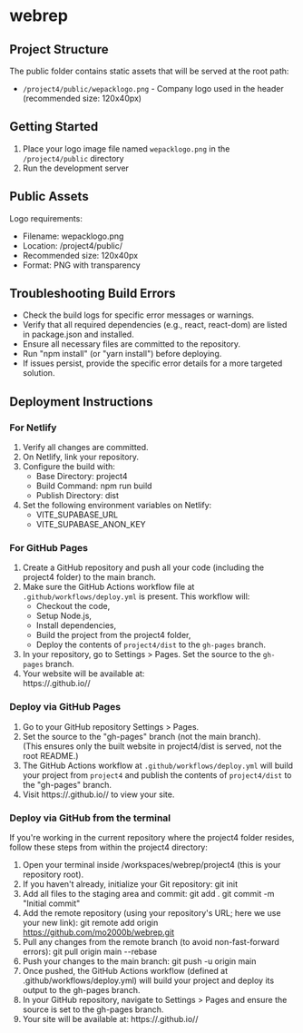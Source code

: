 # webrep

## Project Structure

The public folder contains static assets that will be served at the root path:
- `/project4/public/wepacklogo.png` - Company logo used in the header (recommended size: 120x40px)

## Getting Started

1. Place your logo image file named `wepacklogo.png` in the `/project4/public` directory 
2. Run the development server

## Public Assets
Logo requirements:
- Filename: wepacklogo.png
- Location: /project4/public/
- Recommended size: 120x40px
- Format: PNG with transparency

## Troubleshooting Build Errors

- Check the build logs for specific error messages or warnings.
- Verify that all required dependencies (e.g., react, react-dom) are listed in package.json and installed.
- Ensure all necessary files are committed to the repository.
- Run "npm install" (or "yarn install") before deploying.
- If issues persist, provide the specific error details for a more targeted solution.

## Deployment Instructions

### For Netlify
1. Verify all changes are committed.
2. On Netlify, link your repository.
3. Configure the build with:
   - Base Directory: project4
   - Build Command: npm run build
   - Publish Directory: dist
4. Set the following environment variables on Netlify:
   - VITE_SUPABASE_URL
   - VITE_SUPABASE_ANON_KEY

### For GitHub Pages
1. Create a GitHub repository and push all your code (including the project4 folder) to the main branch.
2. Make sure the GitHub Actions workflow file at `.github/workflows/deploy.yml` is present. This workflow will:
   - Checkout the code,
   - Setup Node.js,
   - Install dependencies,
   - Build the project from the project4 folder,
   - Deploy the contents of `project4/dist` to the `gh-pages` branch.
3. In your repository, go to Settings > Pages. Set the source to the `gh-pages` branch.
4. Your website will be available at:  
   https://<your-github-username>.github.io/<repository-name>/

### Deploy via GitHub Pages
1. Go to your GitHub repository Settings > Pages.
2. Set the source to the "gh-pages" branch (not the main branch).  
   (This ensures only the built website in project4/dist is served, not the root README.)
3. The GitHub Actions workflow at `.github/workflows/deploy.yml` will build your project from `project4`
   and publish the contents of `project4/dist` to the "gh-pages" branch.
4. Visit https://<your-github-username>.github.io/<repository-name>/ to view your site.

### Deploy via GitHub from the terminal

If you're working in the current repository where the project4 folder resides, follow these steps from within the project4 directory:

1. Open your terminal inside /workspaces/webrep/project4 (this is your repository root).
2. If you haven't already, initialize your Git repository:
   git init
3. Add all files to the staging area and commit:
   git add .
   git commit -m "Initial commit"
4. Add the remote repository (using your repository's URL; here we use your new link):
   git remote add origin https://github.com/mo2000b/webrep.git
5. Pull any changes from the remote branch (to avoid non-fast-forward errors):
   git pull origin main --rebase
6. Push your changes to the main branch:
   git push -u origin main
7. Once pushed, the GitHub Actions workflow (defined at .github/workflows/deploy.yml) will build your project and deploy its output to the gh-pages branch.
8. In your GitHub repository, navigate to Settings > Pages and ensure the source is set to the gh-pages branch.
9. Your site will be available at:
   https://<your-github-username>.github.io/<repository-name>/